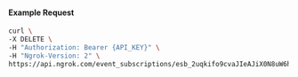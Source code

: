 <!-- Code generated for API Clients. DO NOT EDIT. -->

#### Example Request

```bash
curl \
-X DELETE \
-H "Authorization: Bearer {API_KEY}" \
-H "Ngrok-Version: 2" \
https://api.ngrok.com/event_subscriptions/esb_2uqkifo9cvaJIeAJiX0N8uW6hU6/sources/ip_policy_updated.v0
```
